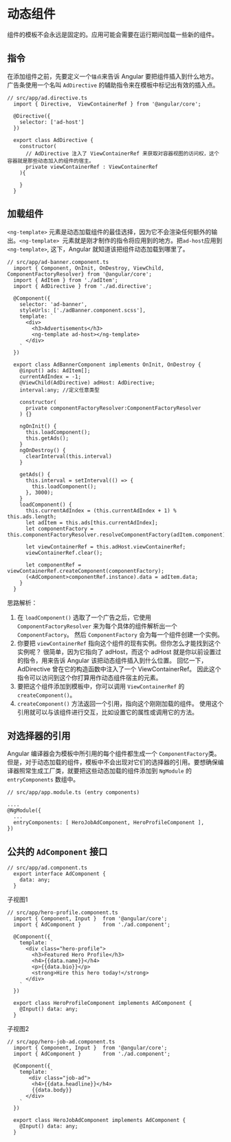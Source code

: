 # 动态组件
组件的模板不会永远是固定的。应用可能会需要在运行期间加载一些新的组件。

## 指令
在添加组件之前，先要定义一个`锚点`来告诉 Angular 要把组件插入到什么地方。<br>
广告条使用一个名叫 `AdDirective` 的辅助指令来在模板中标记出有效的插入点。
```
// src/app/ad.directive.ts
  import { Directive,  ViewContainerRef } from '@angular/core';

  @Directive({
    selector: ['ad-host']
  })

  export class AdDirective {
    constructor(
      // AdDirective 注入了 ViewContainerRef 来获取对容器视图的访问权，这个容器就是那些动态加入的组件的宿主。
      private viewContainerRef : ViewContainerRef
    ){

    }
  }

```

## 加载组件
`<ng-template>` 元素是动态加载组件的最佳选择，因为它不会渲染任何额外的输出。`<ng-template> `元素就是刚才制作的指令将应用到的地方。把`ad-host`应用到 `<ng-template>`, 这下，Angular 就知道该把组件动态加载到哪里了。

```
// src/app/ad-banner.component.ts
  import { Component, OnInit, OnDestroy, ViewChild, ComponentFactoryResolver} from '@angular/core';
  import { AdItem } from './adItem';
  import { AdDirective } from './ad.directive';

  @Component({
    selector: 'ad-banner',
    styleUrls: ['./adBanner.component.scss'],
    template: `
      <div>
        <h3>Advertisements</h3>
        <ng-template ad-host></ng-template>
      </div>
    `
  })

  export class AdBannerComponent implements OnInit, OnDestroy {
    @input() ads: AdItem[];
    currentAdIndex = -1;
    @ViewChild(AdDirective) adHost: AdDirective;
    interval:any; //定义任意类型

    constructor(
      private componentFactoryResolver:ComponentFactoryResolver
    ) {}

    ngOnInit() {
      this.loadComponent();
      this.getAds();
    }
    ngOnDestroy() {
      clearInterval(this.interval)
    }

    getAds() {
      this.interval = setInterval(() => {
        this.loadComponent();
      }, 3000);
    }
    loadComponent() {
      this.currentAdIndex = (this.currentAdIndex + 1) % this.ads.length;
      let adItem = this.ads[this.currentAdIndex];
      let componentFactory = this.componentFactoryResolver.resolveComponentFactory(adItem.component);

      let viewContainerRef = this.adHost.viewContainerRef;
      viewContainerRef.clear();

      let componentRef = viewContainerRef.createComponent(componentFactory);
      (<AdComponent>componentRef.instance).data = adItem.data;
    }
  }

```
思路解析：<br>
1. 在 `loadComponent()` 选取了一个广告之后，它使用 `ComponentFactoryResolver` 来为每个具体的组件解析出一个 `ComponentFactory`。 然后 `ComponentFactory` 会为每一个组件创建一个实例。
2. 你要把 `viewContainerRef` 指向这个组件的现有实例。但你怎么才能找到这个实例呢？ 很简单，因为它指向了 adHost，而这个 adHost 就是你以前设置过的指令，用来告诉 Angular 该把动态组件插入到什么位置。 回忆一下，AdDirective 曾在它的构造函数中注入了一个 ViewContainerRef。 因此这个指令可以访问到这个你打算用作动态组件宿主的元素。
3. 要把这个组件添加到模板中，你可以调用 `ViewContainerRef` 的 `createComponent()`。
4. `createComponent()` 方法返回一个引用，指向这个刚刚加载的组件。 使用这个引用就可以与该组件进行交互，比如设置它的属性或调用它的方法。

## 对选择器的引用
Angular 编译器会为模板中所引用的每个组件都生成一个 `ComponentFactory`类。但是，对于动态加载的组件，模板中不会出现对它们的选择器的引用。要想确保编译器照常生成工厂类，就要把这些动态加载的组件添加到 `NgModule` 的 `entryComponents` 数组中。
```
// src/app/app.module.ts (entry components)

....
@NgModule({
  ...
  entryComponents: [ HeroJobAdComponent, HeroProfileComponent ],
})

```

## 公共的 `AdComponent` 接口
```
// src/app/ad.component.ts
  export interface AdComponent {
    data: any;
  }

```
子视图1
```
// src/app/hero-profile.component.ts
  import { Component, Input }  from '@angular/core';
  import { AdComponent }       from './ad.component';

  @Component({
    template: `
      <div class="hero-profile">
        <h3>Featured Hero Profile</h3>
        <h4>{{data.name}}</h4>
        <p>{{data.bio}}</p>
        <strong>Hire this hero today!</strong>
      </div>
    `
  })

  export class HeroProfileComponent implements AdComponent {
    @Input() data: any;
  }

```
子视图2
```
// src/app/hero-job-ad.component.ts
  import { Component, Input }  from '@angular/core';
  import { AdComponent }       from './ad.component';

  @Component({
    template: `
       <div class="job-ad">
        <h4>{{data.headline}}</h4>
        {{data.body}}
      </div>
    `
  })

  export class HeroJobAdComponent implements AdComponent {
    @Input() data: any;
  }

```

